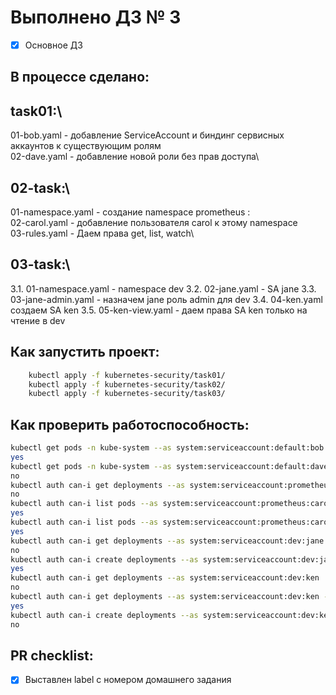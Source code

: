 # Выполнено ДЗ № 3

 - [x] Основное ДЗ


## В процессе сделано:
 ## task01:\
01-bob.yaml - добавление ServiceAccount и биндинг сервисных аккаунтов к существующим ролям\
02-dave.yaml - добавление новой роли без прав доступа\

## 02-task:\
01-namespace.yaml - создание namespace prometheus :\
02-carol.yaml - добавление пользователя carol к этому namespace\
03-rules.yaml - Даем права get, list, watch\

## 03-task:\
3.1. 01-namespace.yaml - namespace dev
3.2. 02-jane.yaml - SA jane
3.3. 03-jane-admin.yaml - назначем jane роль admin для dev
3.4. 04-ken.yaml создаем SA ken
3.5. 05-ken-view.yaml - даем права SA ken только на чтение в dev
## Как запустить проект:
```bash
    kubectl apply -f kubernetes-security/task01/
    kubectl apply -f kubernetes-security/task02/
    kubectl apply -f kubernetes-security/task03/
```
## Как проверить работоспособность:
```bash
kubectl get pods -n kube-system --as system:serviceaccount:default:bob
yes
kubectl get pods -n kube-system --as system:serviceaccount:default:dave
no
kubectl auth can-i get deployments --as system:serviceaccount:prometheus:carol
no
kubectl auth can-i list pods --as system:serviceaccount:prometheus:carol -n prometheus
yes
kubectl auth can-i list pods --as system:serviceaccount:prometheus:carol
yes
kubectl auth can-i get deployments --as system:serviceaccount:dev:jane
no
kubectl auth can-i create deployments --as system:serviceaccount:dev:jane -n dev
yes
kubectl auth can-i get deployments --as system:serviceaccount:dev:ken
no
kubectl auth can-i get deployments --as system:serviceaccount:dev:ken -n dev
yes
kubectl auth can-i create deployments --as system:serviceaccount:dev:ken -n dev
no
```
## PR checklist:
 - [x] Выставлен label с номером домашнего задания

 